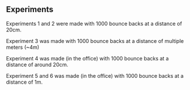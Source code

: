 ## Experiments

Experiments 1 and 2 were made with 1000 bounce backs at a distance of 20cm.

Experiment 3 was made with 1000 bounce backs at a distance of multiple meters (~4m)

Experiment 4 was made (in the office) with 1000 bounce backs at a distance of around 20cm.

Experiment 5 and 6 was made (in the office) with 1000 bounce backs at a distance of 1m.

